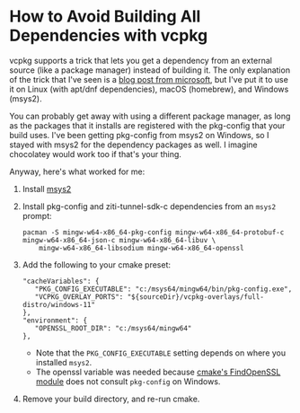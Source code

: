 # How to Avoid Building All Dependencies with vcpkg

vcpkg supports a trick that lets you get a dependency from an external source (like a package manager) instead of
building it. The only explanation of the trick that I've seen is a [blog post from microsoft](https://devblogs.microsoft.com/cppblog/using-system-package-manager-dependencies-with-vcpkg/),
but I've put it to use it on Linux (with apt/dnf dependencies), macOS (homebrew), and Windows (msys2).

You can probably get away with using a different package manager, as long as the packages that it installs are
registered with the pkg-config that your build uses. I've been getting pkg-config from msys2 on Windows, so I
stayed with msys2 for the dependency packages as well. I imagine chocolatey would work too if that's your thing.

Anyway, here's what worked for me:

1. Install [msys2](https://www.msys2.org)

2. Install pkg-config and ziti-tunnel-sdk-c dependencies from an `msys2` prompt:

       pacman -S mingw-w64-x86_64-pkg-config mingw-w64-x86_64-protobuf-c mingw-w64-x86_64-json-c mingw-w64-x86_64-libuv \
           mingw-w64-x86_64-libsodium mingw-w64-x86_64-openssl 

3. Add the following to your cmake preset:

       "cacheVariables": {
          "PKG_CONFIG_EXECUTABLE": "c:/msys64/mingw64/bin/pkg-config.exe",
          "VCPKG_OVERLAY_PORTS": "${sourceDir}/vcpkg-overlays/full-distro/windows-11"
       },
       "environment": {
          "OPENSSL_ROOT_DIR": "c:/msys64/mingw64"
       },

   - Note that the `PKG_CONFIG_EXECUTABLE` setting depends on where you installed `msys2`.
   - The openssl variable was needed because [cmake's FindOpenSSL module](https://cmake.org/cmake/help/latest/module/FindOpenSSL.html)
     does not consult `pkg-config` on Windows.

5. Remove your build directory, and re-run cmake.
